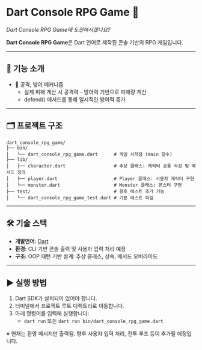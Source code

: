 # Dart Console RPG Game 🧙

*Dart Console RPG Game에 도전하시겠나요?*

**Dart Console RPG Game**은 Dart 언어로 제작된 콘솔 기반의 RPG 게임입니다.

---

## 🧩 기능 소개
- 🥷 공격, 방어 메커니즘
    - 실제 피해 계산 시 공격력 - 방어력 기반으로 피해량 계산
	- defend() 메서드를 통해 일시적인 방어력 증가

---

## 🗂️ 프로젝트 구조
```
dart_console_rpg_game/
├── bin/
│   └── dart_console_rpg_game.dart      # 게임 시작점 (main 함수)
├── lib/
│   ├── character.dart                  # 추상 클래스: 캐릭터 공통 속성 및 메서드 정의
│   ├── player.dart                     # Player 클래스: 사용자 캐릭터 구현
│   └── monster.dart                    # Monster 클래스: 몬스터 구현
├── test/                               # 향후 테스트 추가 가능
│   └── dart_console_rpg_game_test.dart # 기본 테스트 파일
```

---

## 🛠 기술 스택
- **개발언어:** [Dart](https://dart.dev/)
- **환경:** CLI 기반 콘솔 출력 및 사용자 입력 처리 예정
- **구조:** OOP 패턴 기반 설계: 추상 클래스, 상속, 메서드 오버라이드

---

## ▶️ 실행 방법

1. Dart SDK가 설치되어 있어야 합니다.
2. 터미널에서 프로젝트 루트 디렉토리로 이동합니다.
3. 아래 명령어를 입력해 실행합니다:
    - `dart run` 또는 `dart run bin/dart_console_rpg_game.dart`

※ 현재는 환영 메시지만 출력됨. 향후 사용자 입력 처리, 전투 루프 등이 추가될 예정입니다.